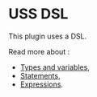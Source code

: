 # USS DSL

This plugin uses a DSL.

Read more about :
- [Types and variables](dsl/types_variables.md),
- [Statements](dsl/statements.md),
- [Expressions](dsl/expressions.md).
